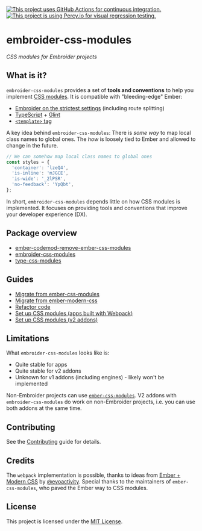 [![This project uses GitHub Actions for continuous integration.](https://github.com/ijlee2/embroider-css-modules/actions/workflows/ci.yml/badge.svg)](https://github.com/ijlee2/embroider-css-modules/actions/workflows/ci.yml)
[![This project is using Percy.io for visual regression testing.](https://percy.io/static/images/percy-badge.svg)](https://percy.io/Isaac/embroider-css-modules)

# embroider-css-modules

_CSS modules for Embroider projects_


## What is it?

`embroider-css-modules` provides a set of **tools and conventions** to help you implement [CSS modules](https://github.com/css-modules/css-modules). It is compatible with "bleeding-edge" Ember:

- [Embroider on the strictest settings](https://github.com/embroider-build/embroider/#options) (including route splitting)
- [TypeScript](https://www.typescriptlang.org/docs/) + [Glint](https://typed-ember.gitbook.io/glint/)
- [`<template>` tag](https://github.com/ember-template-imports/ember-template-imports)

A key idea behind `embroider-css-modules`: There is _some way_ to map local class names to global ones. The _how_ is loosely tied to Ember and allowed to change in the future.

```ts
// We can somehow map local class names to global ones
const styles = {
  'container': 'lzeQ4',
  'is-inline': 'mJGCE',
  'is-wide': '_2lPSR',
  'no-feedback': 'YpQbt',
};
```

In short, `embroider-css-modules` depends little on how CSS modules is implemented. It focuses on providing tools and conventions that improve your developer experience (DX).


## Package overview

- [ember-codemod-remove-ember-css-modules](/packages/ember-codemod-remove-ember-css-modules/README.md)
- [embroider-css-modules](/packages/embroider-css-modules/README.md)
- [type-css-modules](/packages/type-css-modules/README.md)


## Guides

- [Migrate from ember-css-modules](./docs/written-guides/migrate-from-ember-css-modules.md)
- [Migrate from ember-modern-css](./docs/written-guides/migrate-from-ember-modern-css.md)
- [Refactor code](./docs/written-guides/refactor-code.md)
- [Set up CSS modules (apps built with Webpack)](./docs/written-guides/set-up-css-modules-apps-built-with-webpack.md)
- [Set up CSS modules (v2 addons)](./docs/written-guides/set-up-css-modules-v2-addons.md)


## Limitations

What `embroider-css-modules` looks like is:

- Quite stable for apps
- Quite stable for v2 addons
- Unknown for v1 addons (including engines) - likely won't be implemented

Non-Embroider projects can use [`ember-css-modules`](https://github.com/salsify/ember-css-modules). V2 addons with `embroider-css-modules` do work on non-Embroider projects, i.e. you can use both addons at the same time.


## Contributing

See the [Contributing](CONTRIBUTING.md) guide for details.


## Credits

The `webpack` implementation is possible, thanks to ideas from [Ember + Modern CSS](https://github.com/evoactivity/ember-modern-css) by [@evoactivity](https://github.com/evoactivity). Special thanks to the maintainers of `ember-css-modules`, who paved the Ember way to CSS modules.


## License

This project is licensed under the [MIT License](LICENSE.md).

